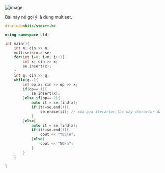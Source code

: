 ![image](https://github.com/Llam-a/Practice_Cpp/assets/115911041/e752c9ca-7c7c-4b1a-a771-bc6beb679240)

Bài này nó gợi ý là dùng multiset.

```cpp
#include<bits/stdc++.h>

using namespace std;

int main(){
    int n; cin >> n;
    multiset<int> se;
    for(int i=0; i<n; i++){
        int x; cin >> x;
        se.insert(x);
    }
    int q; cin >> q;
    while(q--){
        int op,x; cin >> op >> x;
        if(op== 1){
            se.insert(x);
        }else if(op== 2){
            auto it = se.find(x);
            if(it!=se.end()){
                se.erase(it); // xóa qua iterartor,lúc này iterartor đang trỏ đến phần tử x đầu tiên
            }
        }else{
            auto it = se.find(x);
            if(it!=se.end()){
                cout << "YES\n";
            }else{
                cout << "NO\n";
            }
        }
    }

}
```

